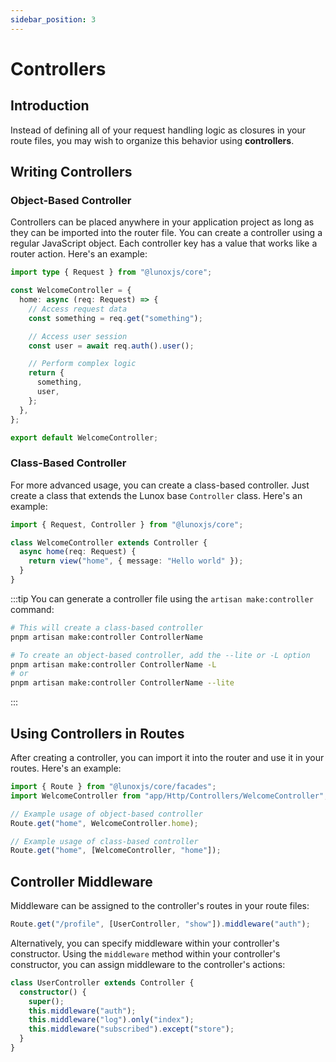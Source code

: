 ```yaml
---
sidebar_position: 3
---
```


# Controllers

## Introduction

Instead of defining all of your request handling logic as closures in your route files, you may wish to organize this behavior using **controllers**.

## Writing Controllers

### Object-Based Controller

Controllers can be placed anywhere in your application project as long as they can be imported into the router file. You can create a controller using a regular JavaScript object. Each controller key has a value that works like a router action. Here's an example:

```ts
import type { Request } from "@lunoxjs/core";

const WelcomeController = {
  home: async (req: Request) => {
    // Access request data
    const something = req.get("something");

    // Access user session
    const user = await req.auth().user();

    // Perform complex logic
    return {
      something,
      user,
    };
  },
};

export default WelcomeController;
```

### Class-Based Controller

For more advanced usage, you can create a class-based controller. Just create a class that extends the Lunox base `Controller` class. Here's an example:

```ts
import { Request, Controller } from "@lunoxjs/core";

class WelcomeController extends Controller {
  async home(req: Request) {
    return view("home", { message: "Hello world" });
  }
}
```

:::tip
You can generate a controller file using the `artisan make:controller` command:

```bash
# This will create a class-based controller
pnpm artisan make:controller ControllerName

# To create an object-based controller, add the --lite or -L option
pnpm artisan make:controller ControllerName -L
# or
pnpm artisan make:controller ControllerName --lite
```

:::

## Using Controllers in Routes

After creating a controller, you can import it into the router and use it in your routes. Here's an example:

```ts
import { Route } from "@lunoxjs/core/facades";
import WelcomeController from "app/Http/Controllers/WelcomeController";

// Example usage of object-based controller
Route.get("home", WelcomeController.home);

// Example usage of class-based controller
Route.get("home", [WelcomeController, "home"]);
```

## Controller Middleware

Middleware can be assigned to the controller's routes in your route files:

```ts
Route.get("/profile", [UserController, "show"]).middleware("auth");
```

Alternatively, you can specify middleware within your controller's constructor. Using the `middleware` method within your controller's constructor, you can assign middleware to the controller's actions:

```ts
class UserController extends Controller {
  constructor() {
    super();
    this.middleware("auth");
    this.middleware("log").only("index");
    this.middleware("subscribed").except("store");
  }
}
```
